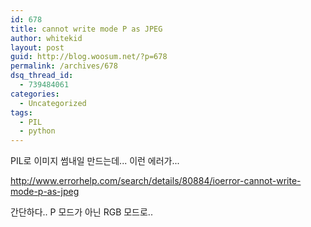 ```yaml
---
id: 678
title: cannot write mode P as JPEG
author: whitekid
layout: post
guid: http://blog.woosum.net/?p=678
permalink: /archives/678
dsq_thread_id:
  - 739484061
categories:
  - Uncategorized
tags:
  - PIL
  - python
---
```

PIL로 이미지 썸내일 만드는데... 이런 에러가...

<http://www.errorhelp.com/search/details/80884/ioerror-cannot-write-mode-p-as-jpeg>

간단하다.. P 모드가 아닌 RGB 모드로..